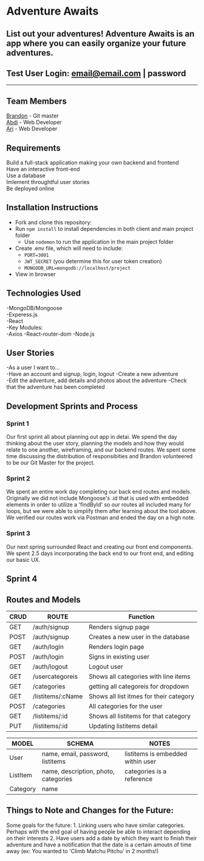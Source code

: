 # Adventure Awaits 
  List out your adventures! Adventure Awaits is an app where you can easily organize your future adventures. 
----
## Test User Login: email@email.com | password
---- 
## Team Members
[Brandon](https://github.com/Brandon205) - Git master  
[Abdi](https://github.com/Abdi208) - Web Developer   
[Ari](https://github.com/AriG150) - Web Developer       

## Requirements
Build a full-stack application making your own backend and frontend   
Have an interactive front-end   
Use a database  
Imlement throughtful user stories   
Be deployed online  

## Installation Instructions 
* Fork and clone this repository:   
* Run `npm install` to install dependencies in both client and main project folder
  * Use `nodemon` to run the application in the main project folder
* Create .env file, which will need to include: 
  * `PORT=3001`
  * `JWT_SECRET` (you determine this for user token creation)
  * `MONGODB_URL=mongodb://localhost/project`
* View in browser 

## Technologies Used 
  -MongoDB/Mongoose  
  -Experess.js  
  -React    
    -Key Modules:  
      -Axios
      -React-router-dom
  -Node.js  

## User Stories 
-As a user I want to...  
  -Have an account and signup, login, logout
  -Create a new adventure   
    -Edit the adventure, add details and photos about the adventure
    -Check that the adventure has been completed

## Development Sprints and Process 
  ### Sprint 1 
  Our first sprint all about planning out app in detai. We spend the day thinking about the user story, planning the models and how they would relate to one another, wireframing, and our backend routes. We spent some time discussing the distribution of responsibities and Brandon volunteered to be our Git Master for the project. 
  
  ### Sprint 2 
  We spent an entire work day completing our back end routes and models. Originally we did not include Mongoose's .id that is used with embedded elements in order to utilize a 'findById' so our routes all included many for loops, but we were able to simplify them after learning about the tool above. We verified our routes work via Postman and ended the day on a high note. 

  ### Sprint 3 
  Our next spring surrounded React and creating our front end components. We spent 2.5 days incorporating the back end to our front end, and editing our basic UX. 

  ## Sprint 4 

## Routes and Models 
| CRUD | ROUTE | Function |
| ---- | ----- | -------- |
| GET  | /auth/signup | Renders signup page | 
| POST | /auth/signup | Creates a new user in the database | 
| GET | /auth/login | Renders login page | 
| POST | /auth/login | Signs in existing user | 
| GET | /auth/logout | Logout user | 
| GET | /usercategoreis | Shows all categories with line items | 
| GET | /categories | getting all categoreis for dropdown |
| GET | /listitems/:cName | Shows all list itmes for their category |
| POST | /categories | All categories for the user  |
| GET | /listitems/:id | Shows all listitems for that category |
| PUT | /listitems/:id | Updating listitems detail | 



| MODEL | SCHEMA | NOTES | 
| ----- | ------ | ------------ |
| User | name, email, password, listitems | listitems is embedded within user | 
| ListItem | name, description, photo, categories |  categories is a reference | 
| Category | name | 


## Things to Note and Changes for the Future:
  Some goals for the future:
    1. Linking users who have similar categories. Perhaps with the end goal of having people be able to interact depending on their interests
    2. Have users add a date by which they want to finish their adventure and have a notification that the date is a certain amoutn of time away (ex: You wanted to 'Climb Matchu Pitchu' in 2 months!) 

    




